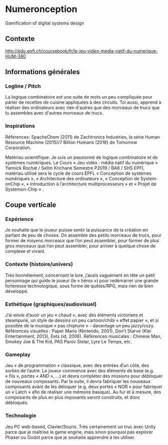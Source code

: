 # Numeronception
Gamification of digital systems design

## Contexte
http://edu.epfl.ch/coursebook/fr/le-jeu-video-media-natif-du-numerique-HUM-380

## Informations générales
### Logline / Pitch
La logique combinatoire est une suite de mots un peu compliquée pour parler de recettes de cuisine appliquées à des circuits. Toi aussi, apprend à réaliser des ordinateurs avec rien d'autres que des morceaux de trucs que tu assembles avec d'autres morceaux de trucs.

### Inspirations
Références: SpacheChem (2011) de Zachtronics Industries, la série Human Resource Machine (2015)/7 Billion Humans (2018) de Tomorrow Corporation.

Matériau scientifique: Je suis un passionné de logique combinatoire et de systèmes numériques. Le
Cours « Jeu vidéo : média natif du numérique » Yannick Rochat / Selim Krichane Semestre P2019 / BA6 / SHS EPFL
matériau utilisé sera le cycle de cours EPFL « Conception de systèmes numériques », « Architecture des ordinateurs », « Conception de System-onChip », « Introduction à l’architecture multiprocesseurs » et « Projet de Systemon-Chip » . 

## Coupe verticale
### Expérience
Je souhaite que le joueur puisse sentir la puissance de la création en partant de peu de choses. On assemble des petits morceaux de trucs, pour former de moyens morceaux que l’on peut assembler, pour former de plus gros morceaux que l’on peut assembler, pour arriver à quelque chose de complexe et vivant.


### Contexte (histoire/univers)
Très honnêtement, concernant le lore, j’avais vaguement en tête un petit personnage qui guide le joueur (le « héros ») pour redémarrer une grande forteresse technologique, sous forme de quêtes/RPG, mais rien de bien développé.


### Esthétique (graphiques/audiovisuel)
J’ai envie d’avoir un jeu « chaud », avec des éléments victoriens et steampunk, un style de dessins un peu cartoon/chibi « effet papier », et si possible de la musique « pas chiptune » - davantage un peu jazzy/cozy. Références visuelles : Paper Mario (Nintendo, 2001), Don’t Starve (Klei Entertainment, 2013), Eets (id, 2006). Références musicales : Chinese Man, Smokey Joe & The Kid, PAS Parov Stelar, Lyre Le Temps, etc.


### Gameplay
Jeu « de programmation » classique, avec des entrées d’un côté, des sorties de l’autre. Le joueur commence avec des éléments de base (e.g. « fils », portes « AND », …) et devra compléter des missions pour débloquer de nouveaux composants. Par la suite, il devra fabriquer les nouveaux composants avant de les déloquer (e.g. deux portes « NOR » pour fabriquer un « Latch » afin de réaliser une mémoire basique). Au fur et à mesure, des composants de plus en plus imposants seront construits, et donc débloqués.

### Technologie
Jeu PC web-based, Clavier/Souris. Très certainement un truc avec Unity parce que je maîtrise le game engine, mais sinon pourquoi pas explorer Phaser ou Godot parce que je souhaite apprendre à les utiliser.
